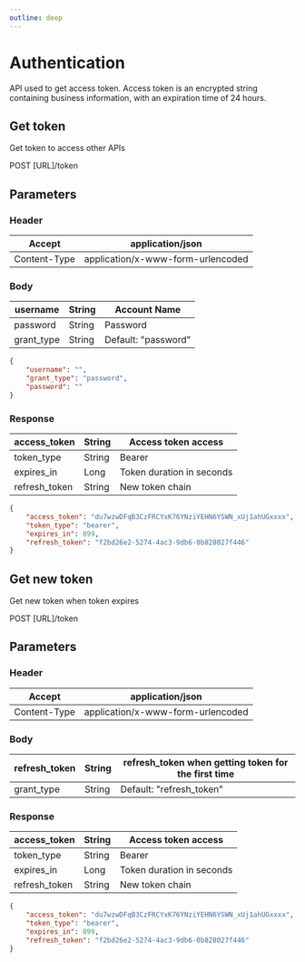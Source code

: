```yaml
---
outline: deep
---
```


# Authentication

API used to get access token. Access token is an encrypted string containing business information, with an expiration time of 24 hours.

## Get token

Get token to access other APIs

<div class="api-container">
<span class="api-method">POST</span>
<span>[URL]/token</span>
</div>


## Parameters

### Header

| Accept       | application/json                  |
|--------------|-----------------------------------|
| Content-Type | application/x-www-form-urlencoded |

### Body


| username    | String      | Account Name         |
|-------------|-------------|----------------------|
| password    | String      | Password             |
| grant_type  | String      | Default: "password"  |

``` JSON
{
    "username": "",
    "grant_type": "password",
    "password": ""
}
``` 

### Response

| access_token  | String     | Access token access         |
|---------------|------------|-----------------------------|
| token_type    | String     | Bearer                      |
| expires_in    | Long       |Token duration in seconds    |
| refresh_token | String     |New token chain              |


``` JSON
{
    "access_token": "du7wzwDFqB3CzFRCYxK76YNziYEHN6YSWN_xUj1ahUGxxxx",
    "token_type": "bearer",
    "expires_in": 899,
    "refresh_token": "f2bd26e2-5274-4ac3-9db6-0b828027f446"
}
```

## Get new token

Get new token when token expires

<div class="api-container">
  <span class="api-method">POST</span>
  <span>[URL]/token</span>
</div>


## Parameters

### Header
| Accept        | application/json                        |
|---------------|-----------------------------------------|
| Content-Type  | application/x-www-form-urlencoded       |

### Body

| refresh_token | String      |refresh_token when getting token for the first time |
|---------------|-------------|----------------------------------------------------|
| grant_type    | String      |Default: "refresh_token"                            |

### Response

| access_token  | String     |Access token access              |
|---------------|------------|---------------------------------|
| token_type    | String     | Bearer                          |
| expires_in    | Long       | Token duration in seconds       |
| refresh_token | String     |New token chain                  |

``` JSON
{
    "access_token": "du7wzwDFqB3CzFRCYxK76YNziYEHN6YSWN_xUj1ahUGxxxx",
    "token_type": "bearer",
    "expires_in": 899,
    "refresh_token": "f2bd26e2-5274-4ac3-9db6-0b828027f446"
}
